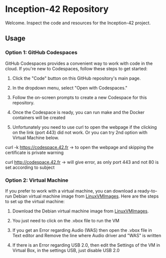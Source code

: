 # Inception-42 Repository

Welcome. Inspect the code and resources for the Inception-42 project.

## Usage

### Option 1: GitHub Codespaces

GitHub Codespaces provides a convenient way to work with code in the cloud. If you're new to Codespaces, follow these steps to get started:

1. Click the "Code" button on this GitHub repository's main page.

2. In the dropdown menu, select "Open with Codespaces."

3. Follow the on-screen prompts to create a new Codespace for this repository.

4. Once the Codespace is ready, you can run make and the Docker containers will be created

5. Unfortunately you need to use curl to open the webpage if the clicking on the link (port 443) did not work. Or you can try 2nd option with Virtual Machine below.

curl -k https://codespace.42.fr  ->  to open the webpage and skipping the certificate is private warning

curl http://codespace.42.fr -> will give error, as only port 443 and not 80 is set according to subject


### Option 2: Virtual Machine

If you prefer to work with a virtual machine, you can download a ready-to-run Debian virtual machine image from [LinuxVMImages](https://www.linuxvmimages.com/). Here are the steps to set up the virtual machine:

1. Download the Debian virtual machine image from [LinuxVMImages](https://www.linuxvmimages.com/).

2. You just need to click on the .vbox file to run the VM

3. If you get an Error regarding Audio (WAS) then open the .vbox file in Text editor and Remove the line where Audio driver and "WAS" is written

4. If there is an Error regarding USB 2.0, then edit the Settings of the VM in Virtual Box, in the settings USB, just disable USB 2.0

